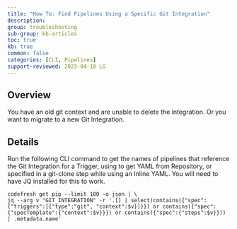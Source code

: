 ```yaml
---
title: "How To: Find Pipelines Using a Specific Git Integration"
description: 
group: troubleshooting
sub-group: kb-articles
toc: true
kb: true
common: false
categories: [CLI, Pipelines]
support-reviewed: 2023-04-18 LG
---
```


## Overview

You have an old git context and are unable to delete the integration. Or you want to migrate to a new Git Integration.

## Details

Run the following CLI command to get the names of pipelines that reference the Git Integration for a Trigger, using to get YAML from Repository, or specified in a git-clone step while using an Inline YAML. You will need to have JQ installed for this to work.

```shell
codefresh get pip --limit 100 -o json | \  
jq --arg v "GIT_INTEGRATION" -r '.[] | select(contains({"spec":{"triggers":[{"type":"git", "context":$v}]}}) or contains({"spec":{"specTemplate":{"context":$v}}}) or contains({"spec":{"steps":$v}})) | .metadata.name'
```
